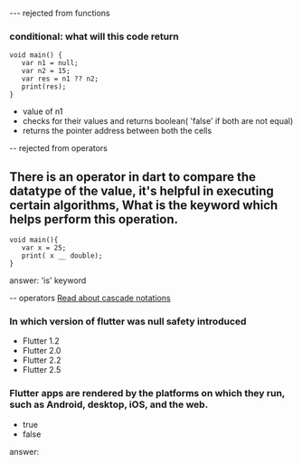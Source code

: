 --- rejected from functions

### conditional: what will this code return
```
void main() {
   var n1 = null;
   var n2 = 15;
   var res = n1 ?? n2;
   print(res);
}
```
- value of n1
- checks for their values and returns boolean( 'false' if both are not equal)
- returns the pointer address between both the cells




-- rejected from operators
## There is an operator in dart to compare the datatype of the value, it's helpful in executing certain algorithms, What is the keyword which helps perform this operation.

```
void main(){
   var x = 25;
   print( x __ double);
}
```

answer:  'is' keyword

-- operators
[Read about cascade notations](https://dart.dev/guides/language/language-tour#cascade-notation)




### In which version of flutter was null safety introduced
- Flutter 1.2
- Flutter 2.0
- Flutter 2.2
- Flutter 2.5


### Flutter apps are rendered by the platforms on which they run, such as Android, desktop, iOS, and the web.
- true
- false

answer:



